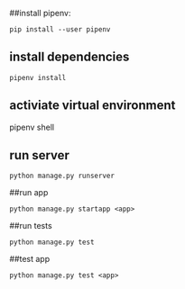 ##install pipenv:
```
pip install --user pipenv
```

## install dependencies
```
pipenv install
```

## activiate virtual environment
pipenv shell

## run server
```
python manage.py runserver
```


##run app
```
python manage.py startapp <app>
```

##run tests
```
python manage.py test
```

##test app
```
python manage.py test <app>
```
